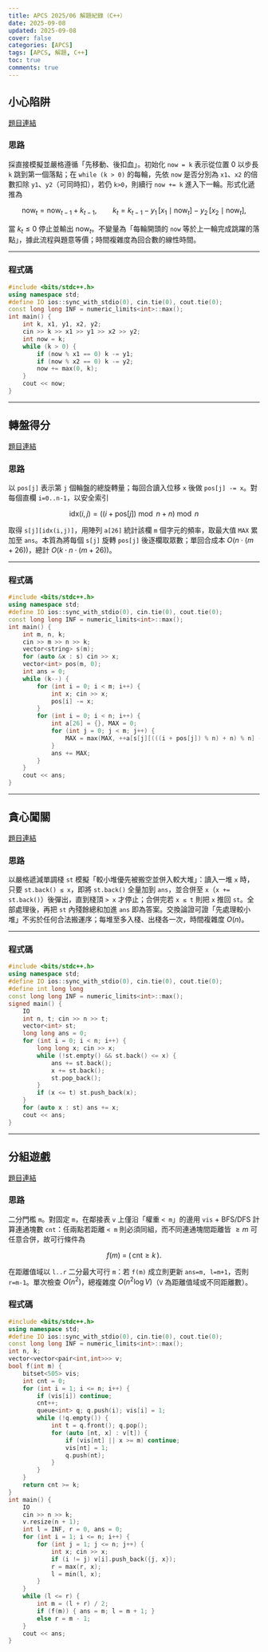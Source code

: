 ```yaml
---
title: APCS 2025/06 解題紀錄（C++）
date: 2025-09-08
updated: 2025-09-08
cover: false
categories: [APCS]
tags: [APCS, 解題, C++]
toc: true
comments: true
---
```

## 小心陷阱
[題目連結](https://zerojudge.tw/ShowProblem?problemid=q836)

### 思路

採直接模擬並嚴格遵循「先移動、後扣血」。初始化 `now = k` 表示從位置 0 以步長 `k` 跳到第一個落點；在 `while (k > 0)` 的每輪，先依 `now` 是否分別為 `x1`、`x2` 的倍數扣除 `y1`、`y2`（可同時扣），若仍 `k>0`，則續行 `now += k` 進入下一輪。形式化遞推為

$$
\text{now}_t=\text{now}_{t-1}+k_{t-1},\qquad
k_t = k_{t-1}-y_1\,[x_1\mid \text{now}_t]-y_2\,[x_2\mid \text{now}_t],
$$

當 $k_t\le 0$ 停止並輸出 $\text{now}_t$。不變量為「每輪開頭的 `now` 等於上一輪完成跳躍的落點」，據此流程與題意等價；時間複雜度為回合數的線性時間。

---

### 程式碼

```cpp
#include <bits/stdc++.h>
using namespace std;
#define IO ios::sync_with_stdio(0), cin.tie(0), cout.tie(0);
const long long INF = numeric_limits<int>::max();
int main() {
    int k, x1, y1, x2, y2;
    cin >> k >> x1 >> y1 >> x2 >> y2;
    int now = k;
    while (k > 0) {
        if (now % x1 == 0) k -= y1;
        if (now % x2 == 0) k -= y2;
        now += max(0, k);
    }
    cout << now;
}
```

---

## 轉盤得分
[題目連結](https://zerojudge.tw/ShowProblem?problemid=q837)

### 思路

以 `pos[j]` 表示第 `j` 個輪盤的總旋轉量；每回合讀入位移 `x` 後做 `pos[j] -= x`。對每個直欄 `i=0..n-1`，以安全索引

$$
\mathrm{idx}(i,j)=\big((i+\mathrm{pos}[j]) \bmod n + n\big)\bmod n
$$

取得 `s[j][idx(i,j)]`，用陣列 `a[26]` 統計該欄 `m` 個字元的頻率，取最大值 `MAX` 累加至 `ans`。本質為將每個 `s[j]` 旋轉 `pos[j]` 後逐欄取眾數；單回合成本 $O(n\cdot(m+26))$，總計 $O(k\cdot n\cdot(m+26))$。

---

### 程式碼

```cpp
#include <bits/stdc++.h>
using namespace std;
#define IO ios::sync_with_stdio(0), cin.tie(0), cout.tie(0);
const long long INF = numeric_limits<int>::max();
int main() {
    int m, n, k;
    cin >> m >> n >> k;
    vector<string> s(m);
    for (auto &x : s) cin >> x;
    vector<int> pos(m, 0);
    int ans = 0;
    while (k--) {
        for (int i = 0; i < m; i++) {
            int x; cin >> x;
            pos[i] -= x;
        }
        for (int i = 0; i < n; i++) {
            int a[26] = {}, MAX = 0;
            for (int j = 0; j < m; j++) {
                MAX = max(MAX, ++a[s[j][(((i + pos[j]) % n) + n) % n] - 'a']);
            }
            ans += MAX;
        }
    }
    cout << ans;
}
```

---

## 貪心闖關
[題目連結](https://zerojudge.tw/ShowProblem?problemid=q838)

### 思路

以嚴格遞減單調棧 `st` 模擬「較小堆優先被搬空並併入較大堆」：讀入一堆 `x` 時，只要 `st.back() ≤ x`，即將 `st.back()` 全量加到 `ans`，並合併至 `x`（`x += st.back()`）後彈出，直到棧頂 `> x` 才停止；合併完若 `x ≤ t` 則把 `x` 推回 `st`。全部處理後，再把 `st` 內殘餘總和加進 `ans` 即為答案。交換論證可證「先處理較小堆」不劣於任何合法搬運序；每堆至多入棧、出棧各一次，時間複雜度 $O(n)$。

---

### 程式碼

```cpp
#include <bits/stdc++.h>
using namespace std;
#define IO ios::sync_with_stdio(0), cin.tie(0), cout.tie(0);
#define int long long
const long long INF = numeric_limits<int>::max();
signed main() {
    IO
    int n, t; cin >> n >> t;
    vector<int> st;
    long long ans = 0;
    for (int i = 0; i < n; i++) {
        long long x; cin >> x;
        while (!st.empty() && st.back() <= x) {
            ans += st.back();
            x += st.back();
            st.pop_back();
        }
        if (x <= t) st.push_back(x);
    }
    for (auto x : st) ans += x;
    cout << ans;
}
```

---

## 分組遊戲
[題目連結](https://zerojudge.tw/ShowProblem?problemid=q839)

### 思路

二分門檻 `m`。對固定 `m`，在鄰接表 `v` 上僅沿「權重 `< m`」的邊用 `vis` + BFS/DFS 計算連通塊數 `cnt`：任兩點若距離 `< m` 則必須同組，而不同連通塊間距離皆 $\ge m$ 可任意合併，故可行條件為

$$
f(m)\;=\;(\,\text{cnt}\ge k\,).
$$

在距離值域以 `l..r` 二分最大可行 `m`：若 `f(m)` 成立則更新 `ans=m, l=m+1`，否則 `r=m-1`。單次檢查 $O(n^2)$，總複雜度 $O(n^2\log V)$（`V` 為距離值域或不同距離數）。

### 程式碼

```cpp
#include <bits/stdc++.h>
using namespace std;
#define IO ios::sync_with_stdio(0), cin.tie(0), cout.tie(0);
const long long INF = numeric_limits<int>::max();
int n, k;
vector<vector<pair<int,int>>> v;
bool f(int m) {
    bitset<505> vis;
    int cnt = 0;
    for (int i = 1; i <= n; i++) {
        if (vis[i]) continue;
        cnt++;
        queue<int> q; q.push(i); vis[i] = 1;
        while (!q.empty()) {
            int t = q.front(); q.pop();
            for (auto [nt, x] : v[t]) {
                if (vis[nt] || x >= m) continue;
                vis[nt] = 1;
                q.push(nt);
            }
        }
    }
    return cnt >= k;
}
int main() {
    IO
    cin >> n >> k;
    v.resize(n + 1);
    int l = INF, r = 0, ans = 0;
    for (int i = 1; i <= n; i++) {
        for (int j = 1; j <= n; j++) {
            int x; cin >> x;
            if (i != j) v[i].push_back({j, x});
            r = max(r, x);
            l = min(l, x);
        }
    }
    while (l <= r) {
        int m = (l + r) / 2;
        if (f(m)) { ans = m; l = m + 1; }
        else r = m - 1;
    }
    cout << ans;
}
```
